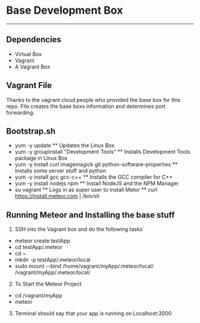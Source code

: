 # Base Development Box
___

## Dependencies 

* Virtual Box
* Vagrant 
* A Vagrant Box 

## Vagrant File 

Thanks to the vagrant cloud people who provided the base box for this repo. File creates the base boxs information and determines port forwarding.  
	

## Bootstrap.sh 

* yum -y update
** Updates the Linux Box
* yum -y groupinstall "Development Tools"
** Installs Development Tools package in Linux Box
* yum -y install curl imagemagick git python-software-properties
** Installs some server stuff and python 
* yum -y install gcc gcc-c++
** Installs the GCC compiler for C++
* yum -y install nodejs npm 
** Install NodeJS and the NPM Manager 
* su vagrant
** Logs in as super user to install Metor 
** curl https://install.meteor.com | /bin/sh


## Running Meteor and Installing the base stuff 

1.  SSH into the Vagrant box and do the following tasks 
* meteor create testApp
* cd testApp/.meteor
* cd ~ 
* mkdir -p testApp/.meteor/local
* sudo mount --bind /home/vagrant/myApp/.meteor/local/ /vagrant/myApp/.meteor/local/

2. To Start the Meteor Project 
* cd /vagrant/myApp
* meteor

3. Terminal should say that your app is running on Localhost:3000 
